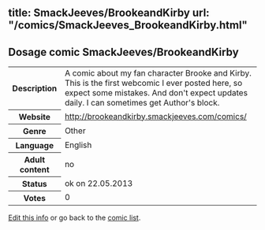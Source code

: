 title: SmackJeeves/BrookeandKirby
url: "/comics/SmackJeeves_BrookeandKirby.html"
---
Dosage comic SmackJeeves/BrookeandKirby
-----------------------------------------

<p id="msg"></p>
<script type="text/javascript">
if (window.location.search === '?edit_info_mail=sent_ok') {
  var elem = document.getElementById("msg");
  elem.innerHTML = 'Edited information sucessfully sent for review, which is usually done daily. Thanks!';
  elem.className = 'ok';
}
</script>
<table class="comicinfo">
<tr>
<th>Description</th><td>A comic about my fan character Brooke and Kirby. This is the first webcomic I ever posted here, so expect some mistakes. And don't expect updates daily. I can sometimes get Author's block.</td>
</tr>
<tr>
<th>Website</th><td><a href="http://brookeandkirby.smackjeeves.com/comics/">http://brookeandkirby.smackjeeves.com/comics/</a></td>
</tr>
<tr>
<th>Genre</th><td>Other</td>
</tr>
<tr>
<th>Language</th><td>English</td>
</tr>
<tr>
<th>Adult content</th><td>no</td>
</tr>
<tr>
<th>Status</th><td>ok on 22.05.2013</td>
</tr>
<tr>
<th>Votes</th><td>0</td>
</tr>
</table>

[Edit this info](SmackJeeves_BrookeandKirby_edit.html) or go back to the [comic list](../comic-index.html).
